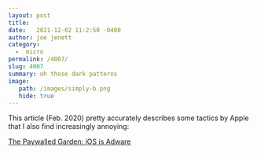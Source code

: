 ```yaml
---
layout: post
title:  
date:   2021-12-02 11:2:50 -0400
author: joe jenett
category:
  -  micro
permalink: /4007/
slug: 4007
summary: oh those dark patterns
image:
   path: /images/simply-b.png
   hide: true
---
```

<p>This article (Feb. 2020) pretty accurately describes some tactics by Apple that I also find increasingly annoying:</p>
<p><a title="The Paywalled Garden: iOS is Adware by Steve Streza" href="https://stevestreza.com/2020/02/17/ios-adware/">The Paywalled Garden: iOS is Adware </a></p>
<a href="https://brid.gy/publish/twitter"></a>
<data class="p-bridgy-omit-link" value="false"></data>
